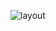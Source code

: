 ![layout](https://github.com/dzhoshua/usability-and-interface-design/assets/118795314/d0967877-ee29-4f01-aa4f-2bde4c24dae5)
